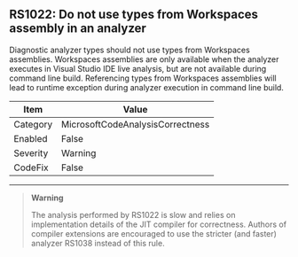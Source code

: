 ## RS1022: Do not use types from Workspaces assembly in an analyzer

Diagnostic analyzer types should not use types from Workspaces assemblies. Workspaces assemblies are only available when the analyzer executes in Visual Studio IDE live analysis, but are not available during command line build. Referencing types from Workspaces assemblies will lead to runtime exception during analyzer execution in command line build.

|Item|Value|
|-|-|
|Category|MicrosoftCodeAnalysisCorrectness|
|Enabled|False|
|Severity|Warning|
|CodeFix|False|
---

> **Warning**
>
> The analysis performed by RS1022 is slow and relies on implementation details of the JIT compiler for correctness.
> Authors of compiler extensions are encouraged to use the stricter (and faster) analyzer RS1038 instead of this rule.
